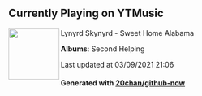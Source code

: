 ## Currently Playing on YTMusic

[<img align="left" width="100" src="https://lh3.googleusercontent.com/HEX73V1TT7tjN-scPgzggwvm2_215qeOMCnS0vRzvNQkP3su1NyCEVeWiOulE-Vj-gbavNAG-T47lTLe">](https://music.youtube.com/watch?v=iL-jC7XyLeo)

Lynyrd Skynyrd - Sweet Home Alabama

**Albums**: Second Helping

Last updated at 03/09/2021 21:06

#### Generated with [20chan/github-now](https://github.com/20chan/github-now)


<!--
**20chan/20chan** is a ✨ _special_ ✨ repository because its `README.md` (this file) appears on your GitHub profile.

Here are some ideas to get you started:

- 🔭 I’m currently working on ...
- 🌱 I’m currently learning ...
- 👯 I’m looking to collaborate on ...
- 🤔 I’m looking for help with ...
- 💬 Ask me about ...
- 📫 How to reach me: ...
- 😄 Pronouns: ...
- ⚡ Fun fact: ...
-->
